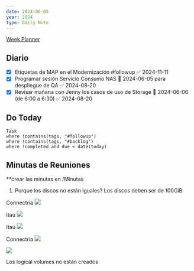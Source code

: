 ```yaml
---
date: 2024-06-05
year: 2024
type: Daily Note
---
```

[Week Planner](../Cuaderno/Week%20Planner.md)
## Diario

- [x] Etiquetas de MAP en el Modernización #followup ✅ 2024-11-11
- [x] Programar sesión Servicio Consumo NAS 📅 2024-06-05  para despliegue de QA ✅ 2024-08-20
- [x] Revisar mañana con Jenny los casos de uso de Storage 📅 2024-06-06  (de 6:00 a 6:30) ✅ 2024-08-20
## Do Today

```dataview
Task
where !contains(tags, "#followup")
where !contains(tags, "#backlog")
where !completed and due < date(today)

```

## Minutas de Reuniones
**crear las minutas en /Minutas



1. Porque los discos no están iguales? Los discos deben ser de 100GiB

Connectria
![](../attachments/Pasted%20image%2020240605154959.png)

Itau
![](../attachments/Pasted%20image%2020240605155122.png)

Itau
![](../attachments/Pasted%20image%2020240605160108.png)

Connectria
![](../attachments/Pasted%20image%2020240605160307.png)


![](../attachments/Pasted%20image%2020240605160429.png)


Los logical volumes no están creados



